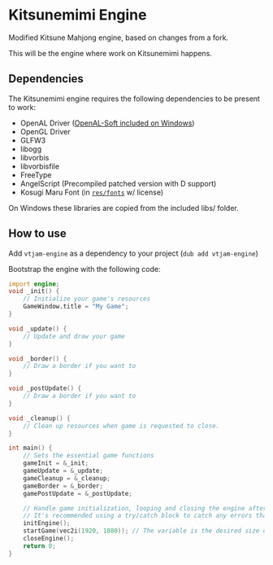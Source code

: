 # Kitsunemimi Engine
Modified Kitsune Mahjong engine, based on changes from a fork.

This will be the engine where work on Kitsunemimi happens.

## Dependencies
The Kitsunemimi engine requires the following dependencies to be present to work:
 * OpenAL Driver ([OpenAL-Soft included on Windows](https://github.com/kcat/openal-soft))
 * OpenGL Driver
 * GLFW3
 * libogg
 * libvorbis
 * libvorbisfile
 * FreeType
 * AngelScript (Precompiled patched version with D support)
 * Kosugi Maru Font (in [`res/fonts`](/res/fonts) w/ license)

On Windows these libraries are copied from the included libs/ folder.

## How to use
Add `vtjam-engine` as a dependency to your project (`dub add vtjam-engine`)

Bootstrap the engine with the following code:
```d
import engine;
void _init() {
    // Initialize your game's resources
    GameWindow.title = "My Game";
}

void _update() {
    // Update and draw your game
}

void _border() {
    // Draw a border if you want to
}

void _postUpdate() {
    // Draw a border if you want to
}

void _cleanup() {
    // Clean up resources when game is requested to close.
}

int main() {
    // Sets the essential game functions
    gameInit = &_init;
    gameUpdate = &_update;
    gameCleanup = &_cleanup;
    gameBorder = &_border;
    gamePostUpdate = &_postUpdate;

    // Handle game initialization, looping and closing the engine after use.
    // It's recommended using a try/catch block to catch any errors that might pop up.
    initEngine();
    startGame(vec2i(1920, 1080)); // The variable is the desired size of the game's frame buffer.
    closeEngine();
    return 0;
}
```